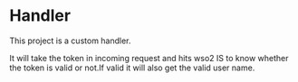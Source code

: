 Handler
=======

This project is a custom handler.

It will take the token in incoming request and hits wso2 IS to know whether 
the token is valid or not.If valid it will also get the valid user name.
